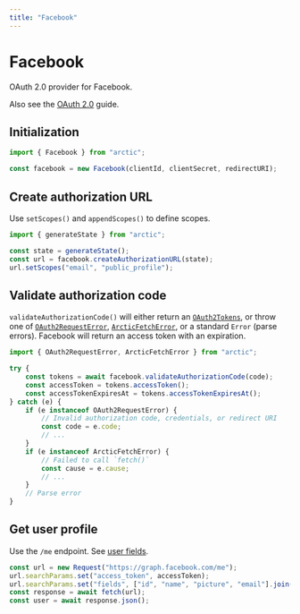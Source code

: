 ```yaml
---
title: "Facebook"
---
```


# Facebook

OAuth 2.0 provider for Facebook.

Also see the [OAuth 2.0](/guides/oauth2) guide.

## Initialization

```ts
import { Facebook } from "arctic";

const facebook = new Facebook(clientId, clientSecret, redirectURI);
```

## Create authorization URL

Use `setScopes()` and `appendScopes()` to define scopes.

```ts
import { generateState } from "arctic";

const state = generateState();
const url = facebook.createAuthorizationURL(state);
url.setScopes("email", "public_profile");
```

## Validate authorization code

`validateAuthorizationCode()` will either return an [`OAuth2Tokens`](/reference/OAuth2Tokens), or throw one of [`OAuth2RequestError`](/reference/OAuth2RequestError), [`ArcticFetchError`](/reference/ArcticFetchError), or a standard `Error` (parse errors). Facebook will return an access token with an expiration.

```ts
import { OAuth2RequestError, ArcticFetchError } from "arctic";

try {
	const tokens = await facebook.validateAuthorizationCode(code);
	const accessToken = tokens.accessToken();
	const accessTokenExpiresAt = tokens.accessTokenExpiresAt();
} catch (e) {
	if (e instanceof OAuth2RequestError) {
		// Invalid authorization code, credentials, or redirect URI
		const code = e.code;
		// ...
	}
	if (e instanceof ArcticFetchError) {
		// Failed to call `fetch()`
		const cause = e.cause;
		// ...
	}
	// Parse error
}
```

## Get user profile

Use the `/me` endpoint. See [user fields](https://developers.facebook.com/docs/graph-api/reference/user#Reading).

```ts
const url = new Request("https://graph.facebook.com/me");
url.searchParams.set("access_token", accessToken);
url.searchParams.set("fields", ["id", "name", "picture", "email"].join(","));
const response = await fetch(url);
const user = await response.json();
```
